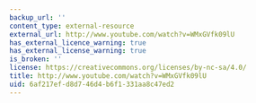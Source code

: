 ```yaml
---
backup_url: ''
content_type: external-resource
external_url: http://www.youtube.com/watch?v=WMxGVfk09lU
has_external_licence_warning: true
has_external_license_warning: true
is_broken: ''
license: https://creativecommons.org/licenses/by-nc-sa/4.0/
title: http://www.youtube.com/watch?v=WMxGVfk09lU
uid: 6af217ef-d8d7-46d4-b6f1-331aa8c47ed2
---
```

